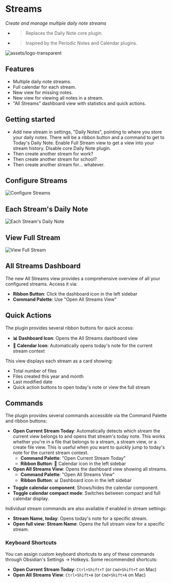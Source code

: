 # Streams

*Create and manage multiple daily note streams*

- > Replaces the Daily Note core plugin.
- > Inspired by the Periodic Notes and Calendar plugins.

![assets/logo-transparent](assets/logo-transparent.png)

## Features
- Multiple daily note streams.
- Full calendar for each stream.
- New view for missing notes.
- New view for viewing all notes in a stream.
- "All Streams" dashboard view with statistics and quick actions.

## Getting started
- Add new stream in settings, "Daily Notes", pointing to where you store your daily notes. There will be a ribbon button and a command to get to Today's Daily Note. Enable Full Stream view to get a view into your stream history. Disable core Daily Note plugin.
- Then create another stream for work?
- Then create another stream for school?
- Then create another stream for... whatever.

## Configure Streams
![Configure Streams](assets/demo-configure-streams.jpg)

## Each Stream's Daily Note
![Each Stream's Daily Note](assets/demo-today.gif)

## View Full Stream
![View Full Stream](assets/demo-full-stream.gif)

## All Streams Dashboard
The new All Streams view provides a comprehensive overview of all your configured streams. Access it via:
- **Ribbon Button**: Click the dashboard icon in the left sidebar
- **Command Palette**: Use "Open All Streams View"

## Quick Actions
The plugin provides several ribbon buttons for quick access:
- **📊 Dashboard Icon**: Opens the All Streams dashboard view
- **📅 Calendar Icon**: Automatically opens today's note for the current stream context

This view displays each stream as a card showing:
- Total number of files
- Files created this year and month
- Last modified date
- Quick action buttons to open today's note or view the full stream

## Commands
The plugin provides several commands accessible via the Command Palette and ribbon buttons:

- **Open Current Stream Today**: Automatically detects which stream the current view belongs to and opens that stream's today note. This works whether you're in a file that belongs to a stream, a stream view, or a create file view. This is useful when you want to quickly jump to today's note for the current stream context.
  - **Command Palette**: "Open Current Stream Today"
  - **Ribbon Button**: 📅 Calendar icon in the left sidebar
- **Open All Streams View**: Opens the dashboard view showing all streams.
  - **Command Palette**: "Open All Streams View"
  - **Ribbon Button**: 📊 Dashboard icon in the left sidebar
- **Toggle calendar component**: Shows/hides the calendar component.
- **Toggle calendar compact mode**: Switches between compact and full calendar display.

Individual stream commands are also available if enabled in stream settings:
- **Stream Name, today**: Opens today's note for a specific stream.
- **Open full view: Stream Name**: Opens the full stream view for a specific stream.

### Keyboard Shortcuts
You can assign custom keyboard shortcuts to any of these commands through Obsidian's Settings → Hotkeys. Some recommended shortcuts:
- **Open Current Stream Today**: `Ctrl+Shift+T` (or `Cmd+Shift+T` on Mac)
- **Open All Streams View**: `Ctrl+Shift+A` (or `Cmd+Shift+A` on Mac)
